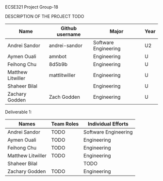 ECSE321 Project Group-18

DESCRIPTION OF THE PROJECT TODO


|      Name     | Github username | Major | Year |
| ------------- |   ------------- | ------------- |  ------------- |
| Andrei Sandor  |   andrei-sandor  | Software Engineering | U2 |
| Aymen Ouali   |   amnbot   |  Engineering  | U|
|  Feihong Chu | 8d5b9b |  Engineering |U|
| Matthew Litwiller | mattlitwiller  | Engineering  |U|
| Shaheer Bilal |  |  Engineering | U|
| Zachary Godden | Zach Godden | Engineering  |U|


Deliverable 1: 

| Names | Team Roles | Individual Efforts |
| ------------- | ------------- | -------------|
| Andrei Sandor  |   TODO  | Software Engineering |
| Aymen Ouali   |   TODO   |  Engineering  |
|  Feihong Chu | TODO |  Engineering |
| Matthew Litwiller | TODO  | Engineering  |
| Shaheer Bilal |  |  TODO | 
| Zachary Godden | TODO | Engineering |


